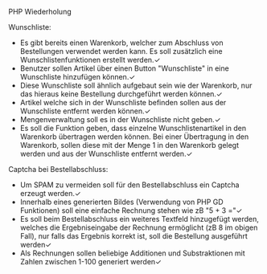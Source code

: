 PHP Wiederholung

Wunschliste:
- Es gibt bereits einen Warenkorb, welcher zum Abschluss von Bestellungen verwendet werden kann. Es soll zusätzlich eine Wunschlistenfunktionen erstellt werden.✓
- Benutzer sollen Artikel über einen Button "Wunschliste" in eine Wunschliste hinzufügen können.✓
- Diese Wunschliste soll ähnlich aufgebaut sein wie der Warenkorb, nur das hieraus keine Bestellung durchgeführt werden können.✓
- Artikel welche sich in der Wunschliste befinden sollen aus der Wunschliste entfernt werden können.✓
- Mengenverwaltung soll es in der Wunschliste nicht geben.✓
- Es soll die Funktion geben, dass einzelne Wunschlistenartikel in den Warenkorb übertragen werden können. Bei einer Übertragung in den Warenkorb, sollen diese mit der Menge 1 in den Warenkorb gelegt werden und aus der Wunschliste entfernt werden.✓

Captcha bei Bestellabschluss:
- Um SPAM zu vermeiden soll für den Bestellabschluss ein Captcha erzeugt werden.✓
- Innerhalb eines generierten Bildes (Verwendung von PHP GD Funktionen) soll eine einfache Rechnung stehen wie zB "5 + 3 ="✓
- Es soll beim Bestellabschluss ein weiteres Textfeld hinzugefügt werden, welches die Ergebniseingabe der Rechnung ermöglicht (zB 8 im obigen Fall), nur falls das Ergebnis korrekt ist, soll die Bestellung ausgeführt werden✓
- Als Rechnungen sollen beliebige Additionen und Substraktionen mit Zahlen zwischen 1-100 generiert werden✓
